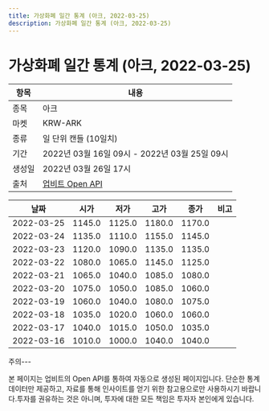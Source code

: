 ```yaml
---
title: 가상화폐 일간 통계 (아크, 2022-03-25)
description: 가상화폐 일간 통계 (아크, 2022-03-25)
---
```


가상화폐 일간 통계 (아크, 2022-03-25)
===

|항목|내용|
|--|--|
|종목|아크|
|마켓|KRW-ARK|
|종류|일 단위 캔들 (10일치)|
|기간|2022년 03월 16일 09시 - 2022년 03월 25일 09시|
|생성일|2022년 03월 26일 17시|
|출처|[업비트 Open API](https://docs.upbit.com)|


|날짜|시가|저가|고가|종가|비고|
|--|--|--|--|--|--|
|2022-03-25|1145.0|1125.0|1180.0|1170.0|    |
|2022-03-24|1135.0|1110.0|1155.0|1145.0|    |
|2022-03-23|1120.0|1090.0|1135.0|1135.0|    |
|2022-03-22|1080.0|1065.0|1145.0|1125.0|    |
|2022-03-21|1065.0|1040.0|1085.0|1080.0|    |
|2022-03-20|1075.0|1050.0|1085.0|1060.0|    |
|2022-03-19|1060.0|1040.0|1080.0|1075.0|    |
|2022-03-18|1035.0|1020.0|1060.0|1060.0|    |
|2022-03-17|1040.0|1015.0|1050.0|1035.0|    |
|2022-03-16|1010.0|1000.0|1040.0|1040.0|    |


주의---

본 페이지는 업비트의 Open API를 통하여 자동으로 생성된 페이지입니다. 단순한 통계 데이터만 제공하고, 자료를 통해 인사이트를 얻기 위한 참고용으로만 사용하시기 바랍니다.투자를 권유하는 것은 아니며, 투자에 대한 모든 책임은 투자자 본인에게 있습니다.